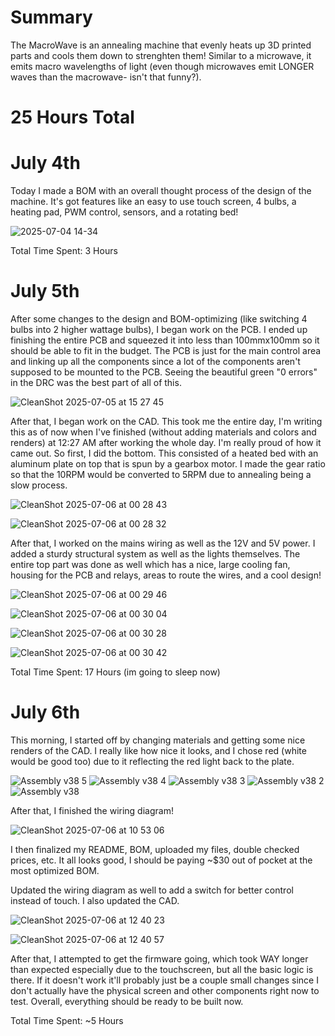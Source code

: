 <h1>Summary</h1>
The MacroWave is an annealing machine that evenly heats up 3D printed parts and cools them down to strenghten them! Similar to a microwave, it emits macro wavelengths of light (even though microwaves emit LONGER waves than the macrowave- isn't that funny?).

<h1>25 Hours Total</h1>

<h1>July 4th</h1>
Today I made a BOM with an overall thought process of the design of the machine. It's got features like an easy to use touch screen, 4 bulbs, a heating pad, PWM control, sensors, and a rotating bed!

![2025-07-04 14-34](https://github.com/user-attachments/assets/4bb91918-5d75-418a-a7cb-1282a1569e38)



Total Time Spent: 3 Hours

<h1>July 5th</h1>
After some changes to the design and BOM-optimizing (like switching 4 bulbs into 2 higher wattage bulbs), I began work on the PCB. I ended up finishing the entire PCB and squeezed it into less than 100mmx100mm so it should be able to fit in the budget. The PCB is just for the main control area and linking up all the components since a lot of the components aren't supposed to be mounted to the PCB.
Seeing the beautiful green "0 errors" in the DRC was the best part of all of this.

![CleanShot 2025-07-05 at 15 27 45](https://github.com/user-attachments/assets/8f331c28-81ca-4ca4-b9ae-463d7d1cd87d)

After that, I began work on the CAD. This took me the entire day, I'm writing this as of now when I've finished (without adding materials and colors and renders) at 12:27 AM after working the whole day. I'm really proud of how it came out. So first, I did the bottom. This consisted of a heated bed with an aluminum plate on top that is spun by a gearbox motor. I made the gear ratio so that the 10RPM would be converted to 5RPM due to annealing being a slow process.

![CleanShot 2025-07-06 at 00 28 43](https://github.com/user-attachments/assets/18f832c9-c93e-4d4f-bce1-464015017ee4)

![CleanShot 2025-07-06 at 00 28 32](https://github.com/user-attachments/assets/74243224-f6c6-4512-be1b-66832ab05246)

After that, I worked on the mains wiring as well as the 12V and 5V power. I added a sturdy structural system as well as the lights themselves. The entire top part was done as well which has a nice, large cooling fan, housing for the PCB and relays, areas to route the wires, and a cool design!

![CleanShot 2025-07-06 at 00 29 46](https://github.com/user-attachments/assets/0aafa365-4b49-43b5-87ec-fe6ff8b36fd7)

![CleanShot 2025-07-06 at 00 30 04](https://github.com/user-attachments/assets/94f275ed-9afd-4ce3-b3bf-cc6e73800917)

![CleanShot 2025-07-06 at 00 30 28](https://github.com/user-attachments/assets/cf25741a-daa9-46cf-8fa5-535a73172dea)

![CleanShot 2025-07-06 at 00 30 42](https://github.com/user-attachments/assets/842713bf-7066-4fe3-beeb-b4a68444ba5d)

Total Time Spent: 17 Hours (im going to sleep now)

<h1>July 6th</h1>

This morning, I started off by changing materials and getting some nice renders of the CAD. I really like how nice it looks, and I chose red (white would be good too) due to it reflecting the red light back to the plate.

![Assembly v38 5](https://github.com/user-attachments/assets/000de188-82eb-4091-bc46-311139308a61)
![Assembly v38 4](https://github.com/user-attachments/assets/6bb8dd27-405f-4c15-8535-a7381bf067bf)
![Assembly v38 3](https://github.com/user-attachments/assets/19322c86-1a2a-4966-bc5a-88741f266ffa)
![Assembly v38 2](https://github.com/user-attachments/assets/d6e9d522-4e32-416a-8f2c-bca8a3315925)
![Assembly v38](https://github.com/user-attachments/assets/c92ed8fd-f76d-4dde-b816-7c331d9e7946)

After that, I finished the wiring diagram!


![CleanShot 2025-07-06 at 10 53 06](https://github.com/user-attachments/assets/f5e452c9-7482-4ada-b4c9-0a51477ddc32)

I then finalized my README, BOM, uploaded my files, double checked prices, etc. It all looks good, I should be paying ~$30 out of pocket at the most optimized BOM.

Updated the wiring diagram as well to add a switch for better control instead of touch. I also updated the CAD.

![CleanShot 2025-07-06 at 12 40 23](https://github.com/user-attachments/assets/7e7ca5c0-8c3a-4a2c-a42e-8b50ed865b4f)

![CleanShot 2025-07-06 at 12 40 57](https://github.com/user-attachments/assets/06e18e81-fd92-4e04-b5f4-49e9923c5400)

After that, I attempted to get the firmware going, which took WAY longer than expected especially due to the touchscreen, but all the basic logic is there. If it doesn't work it'll probably just be a couple small changes since I don't actually have the physical screen and other components right now to test. Overall, everything should be ready to be built now.

Total Time Spent: ~5 Hours
